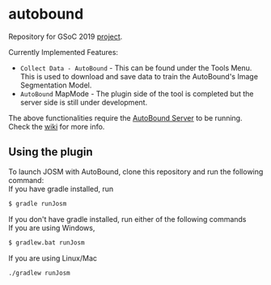 # autobound
Repository for GSoC 2019 [project](https://summerofcode.withgoogle.com/projects/#5892666334642176).<br>

Currently Implemented Features:
* `Collect Data - AutoBound` - This can be found under the Tools Menu. This is used to download and save data to train the AutoBound's Image Segmentation Model.
* `AutoBound` MapMode - The plugin side of the tool is completed but the server side is still under development.

The above functionalities require the [AutoBound Server](https://github.com/BBloggsbott/autoboundserver/) to be running.<br>
Check the [wiki](https://github.com/BBloggsbott/autobound/wiki) for more info.

## Using the plugin
To launch JOSM with AutoBound, clone this repository and run the following command:<br>
If you have gradle installed, run<br>
```bash
$ gradle runJosm
```

If you don't have gradle installed, run either of the following commands<br>
If you are using Windows,
```bash
$ gradlew.bat runJosm
```
If you are using Linux/Mac
```bash
./gradlew runJosm
```